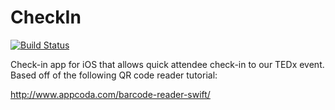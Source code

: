 # CheckIn
[![Build Status](https://travis-ci.com/tedxyouth-yac/CheckIn.svg?token=bsfBcx2ose67qTk4Kb5d&branch=master)](https://travis-ci.com/tedxyouth-yac/CheckIn)

Check-in app for iOS that allows quick attendee check-in to our TEDx event. Based off of the following QR code reader tutorial:

http://www.appcoda.com/barcode-reader-swift/
